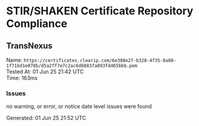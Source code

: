 # STIR/SHAKEN Certificate Repository Compliance

## TransNexus

Name: `https://certificates.clearip.com/6e308e2f-b328-4f35-8a08-1f71bd1e078b/d5a2ff7e7c2ac6d68837a893fd465bbb.pem`\
Tested At: 01 Jun 25 21:42 UTC\
Time: 163ms

### Issues

no warning, or error, or notice date level issues were found

Generated: 01 Jun 25 21:52 UTC
